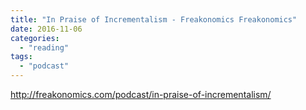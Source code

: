 ```yaml
---
title: "In Praise of Incrementalism - Freakonomics Freakonomics"
date: 2016-11-06
categories: 
  - "reading"
tags: 
  - "podcast"
---
```


http://freakonomics.com/podcast/in-praise-of-incrementalism/
